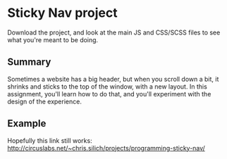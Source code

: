 # Sticky Nav project

Download the project, and look at the main JS and CSS/SCSS files to see what you're meant to be doing.

## Summary

Sometimes a website has a big header, but when you scroll down a bit, it shrinks and sticks to the top of the window, with a new layout. In this assignment, you'll learn how to do that, and you'll experiment with the design of the experience.

## Example 

Hopefully this link still works: http://circuslabs.net/~chris.silich/projects/programming-sticky-nav/
